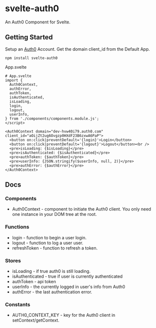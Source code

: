 # svelte-auth0

An Auth0 Component for Svelte.

## Getting Started

Setup an [Auth0](http://auth0.com) Account. Get the domain client_id  from the Default App.

`npm install svelte-auth0`

App.svelte
```
# App.svelte
import {
  Auth0Context,
  authError,
  authToken,
  isAuthenticated,
  isLoading,
  login,
  logout,
  userInfo,
} from './components/components.module.js';
</script>

<Auth0Context domain="dev-hvw40i79.auth0.com" client_id="aOijZt2ug6Ovgzp0HXdF23B6zxwA6PaP">
  <button on:click|preventDefault='{login}'>Login</button>
  <button on:click|preventDefault='{logout}'>Logout</button><br />
  <pre>isLoading: {$isLoading}</pre>
  <pre>isAuthenticated: {$isAuthenticated}</pre>
  <pre>authToken: {$authToken}</pre>
  <pre>userInfo: {JSON.stringify($userInfo, null, 2)}</pre>
  <pre>authError: {$authError}</pre>
</Auth0Context>
```

## Docs

### Components
* Auth0Context - component to initiate the Auth0 client. You only need one instance in your DOM tree at the root.

### Functions
* login - function to begin a user login.
* logout - function to log a user user.
* refreshToken - function to refresh a token.

### Stores
* isLoading - if true auth0 is still loading.
* isAuthenticated - true if user is currently authenticated
* authToken - api token
* userInfo - the currently logged in user's info from Auth0
* authError - the last authentication error.

### Constants
* AUTH0_CONTEXT_KEY - key for the Auth0 client in setContext/getContext.